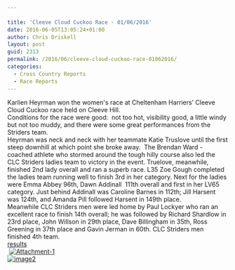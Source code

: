 ```yaml
---

title: 'Cleeve Cloud Cuckoo Race - 01/06/2016'
date: 2016-06-05T13:05:24+01:00
author: Chris Driskell
layout: post
guid: 2313
permalink: /2016/06/cleeve-cloud-cuckoo-race-01062016/
categories:
  - Cross Country Reports
  - Race Reports
---
```

<div>
  Karlien Heyrman won the women's race at Cheltenham Harriers’ Cleeve Cloud Cuckoo race held on Cleeve Hill.
</div>

<div>
  Conditions for the race were good:  not too hot, visibility good, a little windy but not too muddy, and there were some great performances from the Striders team.
</div>

<div>
  Heyrman was neck and neck with her teammate Katie Truslove until the first steep downhill at which point she broke away.  The Brendan Ward - coached athlete who stormed around the tough hilly course also led the CLC Striders ladies team to victory in the event. Truelove, meanwhile, finished 2nd lady overall and ran a superb race. L35 Zoe Gough completed the ladies team running well to finish 3rd in her category. Next for the ladies were Emma Abbey 96th, Dawn Addinall  111th overall and first in her LV65 category. Just behind Addinall was Caroline Barnes in 112th; Jill Harsent was 124th, and Amanda Pill followed Harsent in 149th place.
</div>

<div>
  Meanwhile CLC Striders men were led home by Paul Lockyer who ran an excellent race to finish 14th overall; he was followed by Richard Shardlow in 23rd place, John Willson in 29th place, Dave Billingham in 35th, Ross Greening in 37th place and Gavin Jerman in 60th. CLC Striders men finished 4th team.
</div>

<div>
</div>

<div>
  <a href="http://cheltenhamharriers.co.uk/public/inc/doc/cuckoo/results/cuckoo_2016_results.pdf">results</a>
</div>

<div>
</div>

<div>
   <a href="/Images/2016/06/Attachment-1-e1464888459784.jpeg"><img  2302" src="/Images/2016/06/Attachment-1-e1464888459784-300x225.jpeg" alt="Attachment-1"  srcset="/Images/2016/06/Attachment-1-e1464888459784-300x225.jpeg 300w, /Images/2016/06/Attachment-1-e1464888459784.jpeg 640w" sizes="(max-width: 300px) 100vw, 300px" /></a>
</div>

<div>
</div>

<div>
</div>

<div>
  <a href="/Images/2016/06/image2-e1465128477411.jpg"><img  2315" src="/Images/2016/06/image2-e1465128477411-225x300.jpg" alt="image2" width="225" height="300" srcset="/Images/2016/06/image2-e1465128477411-225x300.jpg 225w, /Images/2016/06/image2-e1465128477411-768x1024.jpg 768w" sizes="(max-width: 225px) 100vw, 225px" /></a>
</div>